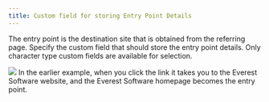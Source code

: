 ```yaml
---
title: Custom field for storing Entry Point Details
---
```



The entry point is the destination site that is obtained from the referring  page. Specify the custom field that should store the entry point details.  Only character type custom fields are available for selection.


![]({{site.utl_baseurl}}/img/example.gif) In the earlier example, when you click the link it takes  you to the Everest Software website, and the Everest Software homepage becomes the entry point.
